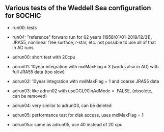 ## Various tests of the Weddell Sea configuration for SOCHIC

- run00: tests

- run04: "reference" forward run for 62 years (1958/01/01-2019/12/31),
  JRA55, nonlinear free surface, r-star, etc. not possible to use all
  of that in AD runs

- adrun00: short test with 20cpu
- adrun01: 10year integration with mxlMaxFlag = 3 (works also in AD)
           with full JRA55 data (too slow)
- adrun02: 10year integration with mxlMaxFlag = 1 and coarse JRA55 data
- adrun03: like adrun02 with useGGL90inAdMode = .FALSE. (obsolete, can
  be removed)
- adrun04: very similar to adrun03, can be deleted
- adrun05: performance test for disk access, uses mxlMaxFlag = 1
- adrun05a: same as adrun05, use 40 instead of 20 cpu